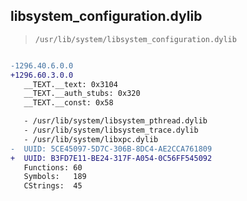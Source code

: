 ## libsystem_configuration.dylib

> `/usr/lib/system/libsystem_configuration.dylib`

```diff

-1296.40.6.0.0
+1296.60.3.0.0
   __TEXT.__text: 0x3104
   __TEXT.__auth_stubs: 0x320
   __TEXT.__const: 0x58

   - /usr/lib/system/libsystem_pthread.dylib
   - /usr/lib/system/libsystem_trace.dylib
   - /usr/lib/system/libxpc.dylib
-  UUID: 5CE45097-5D7C-306B-8DC4-AE2CCA761809
+  UUID: B3FD7E11-BE24-317F-A054-0C56FF545092
   Functions: 60
   Symbols:   189
   CStrings:  45

```
